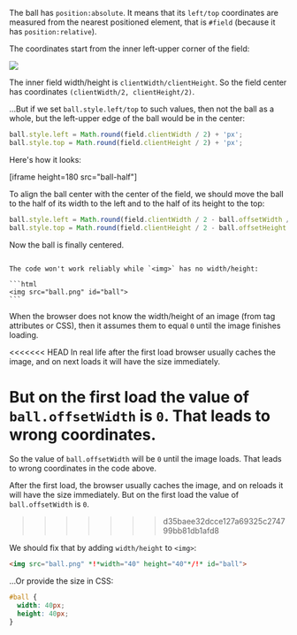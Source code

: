 The ball has `position:absolute`. It means that its `left/top` coordinates are measured from the nearest positioned element, that is `#field` (because it has `position:relative`).

The coordinates start from the inner left-upper corner of the field:

![](field.svg)

The inner field width/height is `clientWidth/clientHeight`. So the field center has coordinates `(clientWidth/2, clientHeight/2)`.

...But if we set `ball.style.left/top` to such values, then not the ball as a whole, but the left-upper edge of the ball would be in the center:

```js
ball.style.left = Math.round(field.clientWidth / 2) + 'px';
ball.style.top = Math.round(field.clientHeight / 2) + 'px';
```

Here's how it looks:

[iframe height=180 src="ball-half"]

To align the ball center with the center of the field, we should move the ball to the half of its width to the left and to the half of its height to the top:

```js
ball.style.left = Math.round(field.clientWidth / 2 - ball.offsetWidth / 2) + 'px';
ball.style.top = Math.round(field.clientHeight / 2 - ball.offsetHeight / 2) + 'px';
```

Now the ball is finally centered.

````warn header="Attention: the pitfall!"

The code won't work reliably while `<img>` has no width/height:

```html
<img src="ball.png" id="ball">
```
````

When the browser does not know the width/height of an image (from tag attributes or CSS), then it assumes them to equal `0` until the image finishes loading.

<<<<<<< HEAD
In real life after the first load browser usually caches the image, and on next loads it will have the size immediately.

But on the first load the value of `ball.offsetWidth` is `0`. That leads to wrong coordinates.
=======
So the value of `ball.offsetWidth` will be `0` until the image loads. That leads to wrong coordinates in the code above.

After the first load, the browser usually caches the image, and on reloads it will have the size immediately. But on the first load the value of `ball.offsetWidth` is `0`.
>>>>>>> d35baee32dcce127a69325c274799bb81db1afd8

We should fix that by adding `width/height` to `<img>`:

```html
<img src="ball.png" *!*width="40" height="40"*/!* id="ball">
```

...Or provide the size in CSS:

```css
#ball {
  width: 40px;
  height: 40px;
}
```
